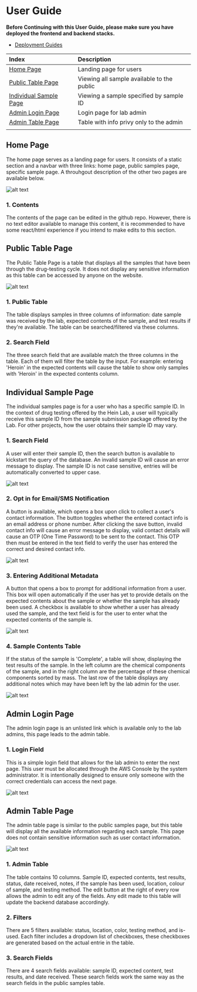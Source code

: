 # User Guide

**Before Continuing with this User Guide, please make sure you have deployed the frontend and backend stacks.**

- [Deployment Guides](./deployment.md)

| Index | Description |
| :---- | :---------- |
| [Home Page](#home-page) | Landing page for users |
| [Public Table Page](#public-table-page) | Viewing all sample available to the public |
| [Individual Sample Page](#individual-sample-page) | Viewing a sample specified by sample ID |
| [Admin Login Page](#admin-login-page) | Login page for lab admin |
| [Admin Table Page](#admin-table-page) | Table with info privy only to the admin |
|||

## Home Page

The home page serves as a landing page for users. It consists of a static section and a navbar with three links: home page, public samples page, specific sample page. A throuhgout description of the other two pages are available below.

![alt text](./images/home.png)

### 1. Contents

The contents of the page can be edited in the github repo. However, there is no text editor available to manage this content, it is recommended to have some react/html experience if you intend to make edits to this section.

## Public Table Page

The Public Table Page is a table that displays all the samples that have been through the drug-testing cycle. It does not display any sensitive information as this table can be accessed by anyone on the website.

![alt text](./images/publictable.png)

### 1. Public Table

The table displays samples in three columns of information: date sample was received by the lab, expected contents of the sample, and test results if they're available. The table can be searched/filtered via these columns.

### 2. Search Field

The three search field that are available match the three columns in the table. Each of them will filter the table by the input. For example: entering 'Heroin' in the expected contents will cause the table to show only samples with 'Heroin' in the expected contents column.

## Individual Sample Page

The individual samples page is for a user who has a specific sample ID. In the context of drug testing offered by the Hein Lab, a user will typically receive this sample ID from the sample submission package offered by the Lab. For other projects, how the user obtains their sample ID may vary.

### 1. Search Field

A user will enter their sample ID, then the search button is available to kickstart the query of the database. An invalid sample ID will cause an error message to display. The sample ID is not case sensitive, entries will be automatically converted to upper case.

![alt text](./images/sampleidentry.png)

### 2. Opt in for Email/SMS Notification

A button is available, which opens a box upon click to collect a user's contact information. The button toggles whether the entered contact info is an email address or phone number. After clicking the save button, invalid contact info will cause an error message to display, valid contact details will cause an OTP (One Time Password) to be sent to the contact. This OTP then must be entered in the text field to verify the user has entered the correct and desired contact info.

![alt text](./images/contactentry.png)

### 3. Entering Additional Metadata

A button that opens a box to prompt for additional information from a user. This box will open automatically if the user has yet to provide details on the expected contents about the sample or whether the sample has already been used. A checkbox is available to show whether a user has already used the sample, and the text field is for the user to enter what the expected contents of the sample is.

![alt text](./images/sampledataentry.png)

### 4. Sample Contents Table

If the status of the sample is 'Complete', a table will show, displaying the test results of the sample. In the left column are the chemical components of the sample, and in the right column are the percentage of these chemical components sorted by mass. The last row of the table displays any additional notes which may have been left by the lab admin for the user.

![alt text](./images/samplepage.png)


## Admin Login Page

The admin login page is an unlisted link which is available only to the lab admins, this page leads to the admin table.

### 1. Login Field

This is a simple login field that allows for the lab admin to enter the next page. This user must be allocated through the AWS Console by the system administrator. It is intentionally designed to ensure only someone with the correct credentials can access the next page.

![alt text](./images/adminlogin.png)


## Admin Table Page

The admin table page is similar to the public samples page, but this table will display all the available information regarding each sample. This page does not contain sensitive information such as user contact information.

![alt text](./images/admintable.png)

### 1. Admin Table

The table contains 10 columns. Sample ID, expected contents, test results, status, date received, notes, if the sample has been used, location, colour of sample, and testing method. The edit button at the right of every row allows the admin to edit any of the fields. Any edit made to this table will update the backend database accordingly.

### 2. Filters

There are 5 filters available: status, location, color, testing method, and is-used. Each filter includes a dropdown list of checkboxes, these checkboxes are generated based on the actual entrie in the table. 

### 3. Search Fields

There are 4 search fields available: sample ID, expected content, test results, and date received. These search fields work the same way as the search fields in the public samples table.
